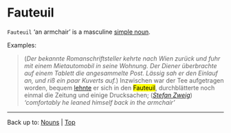 # Fauteuil

`Fauteuil` ‘an armchair’ is a masculine [simple noun](../../simpleNouns.md).

Examples:

> (*Der bekannte Romanschriftsteller kehrte nach Wien zurück und fuhr mit einem Mietautomobil in seine Wohnung. Der Diener überbrachte auf einem Tablett die angesammelte Post. Lässig sah er den Einlauf an, und riß ein paar Kuverts auf.*) Inzwischen war der Tee aufgetragen worden, bequem [lehnte](../../../verbs/l/le/lehnen.md) er sich in den <mark>Fauteuil</mark>, durchblätterte noch einmal die Zeitung und einige Drucksachen; (*[Stefan Zweig](../../../texts/StefanZweig/BriefEinerUnbekannten.md)*) *‘comfortably he leaned himself back in the armchair’*

----

Back up to: [Nouns](../../index.md) | [Top](../../../index.md)
